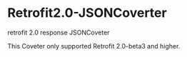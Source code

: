 # Retrofit2.0-JSONCoverter
retrofit 2.0 response JSONCoveter

This Coveter only supported Retrofit 2.0-beta3 and higher.


